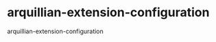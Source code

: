 arquillian-extension-configuration
==================================

arquillian-extension-configuration
